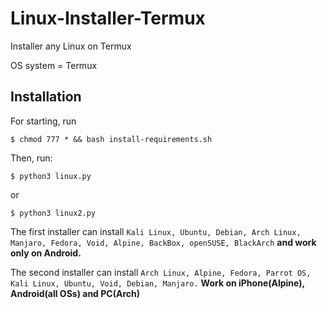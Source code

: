 # Linux-Installer-Termux
Installer any Linux on Termux

OS system = Termux

## Installation
For starting, run
```
$ chmod 777 * && bash install-requirements.sh
```

Then, run:
```
$ python3 linux.py
```
or
```
$ python3 linux2.py
```
The first installer can install `Kali Linux, Ubuntu, Debian, Arch Linux, Manjaro, Fedora, Void, Alpine, BackBox, openSUSE, BlackArch` **and work only on Android.**

The second installer can install `Arch Linux, Alpine, Fedora, Parrot OS, Kali Linux, Ubuntu, Void, Debian, Manjaro.` **Work on iPhone(Alpine), Android(all OSs) and PC(Arch)**
